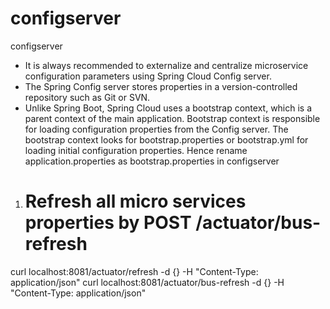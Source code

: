 # configserver
configserver

* It is always recommended to externalize and centralize microservice configuration parameters using Spring Cloud Config server.
* The Spring Config server stores properties in a version-controlled repository such as Git or SVN.
* Unlike Spring Boot, Spring Cloud uses a bootstrap context, which is a parent context of the main application. Bootstrap context is responsible for loading configuration properties from the Config server. The bootstrap context looks for bootstrap.properties or bootstrap.yml for loading initial configuration properties. Hence rename application.properties as bootstrap.properties in configserver

1) Refresh all micro services properties by POST /actuator/bus-refresh
   ===================================================================
curl localhost:8081/actuator/refresh -d {} -H "Content-Type: application/json"
curl localhost:8081/actuator/bus-refresh -d {} -H "Content-Type: application/json"